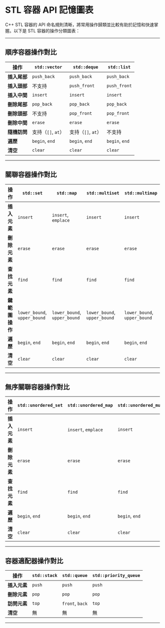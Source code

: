 # STL 容器 API 記憶圖表

C++ STL 容器的 API 命名規則清晰，將常用操作歸類並比較有助於記憶和快速掌握。以下是 STL 容器的操作分類圖表：

---

## **順序容器操作對比**

| **操作**         | **`std::vector`**        | **`std::deque`**         | **`std::list`**          |
|------------------|-------------------------|-------------------------|-------------------------|
| **插入尾部**     | `push_back`             | `push_back`             | `push_back`             |
| **插入頭部**     | 不支持                  | `push_front`            | `push_front`            |
| **插入中間**     | `insert`                | `insert`                | `insert`                |
| **刪除尾部**     | `pop_back`              | `pop_back`              | `pop_back`              |
| **刪除頭部**     | 不支持                  | `pop_front`             | `pop_front`             |
| **刪除中間**     | `erase`                 | `erase`                 | `erase`                 |
| **隨機訪問**     | 支持（`[]`, `at`）      | 支持（`[]`, `at`）      | 不支持                  |
| **遍歷**         | `begin`, `end`          | `begin`, `end`          | `begin`, `end`          |
| **清空**         | `clear`                 | `clear`                 | `clear`                 |

---

## **關聯容器操作對比**

| **操作**         | **`std::set`**          | **`std::map`**          | **`std::multiset`**     | **`std::multimap`**     |
|------------------|-------------------------|-------------------------|-------------------------|-------------------------|
| **插入元素**     | `insert`                | `insert`, `emplace`     | `insert`                | `insert`                |
| **刪除元素**     | `erase`                 | `erase`                 | `erase`                 | `erase`                 |
| **查找元素**     | `find`                  | `find`                  | `find`                  | `find`                  |
| **鍵範圍操作**   | `lower_bound`, `upper_bound` | `lower_bound`, `upper_bound` | `lower_bound`, `upper_bound` | `lower_bound`, `upper_bound` |
| **遍歷**         | `begin`, `end`          | `begin`, `end`          | `begin`, `end`          | `begin`, `end`          |
| **清空**         | `clear`                 | `clear`                 | `clear`                 | `clear`                 |

---

## **無序關聯容器操作對比**

| **操作**         | **`std::unordered_set`**| **`std::unordered_map`**| **`std::unordered_multiset`** | **`std::unordered_multimap`** |
|------------------|-------------------------|-------------------------|-------------------------------|-------------------------------|
| **插入元素**     | `insert`                | `insert`, `emplace`     | `insert`                      | `insert`                      |
| **刪除元素**     | `erase`                 | `erase`                 | `erase`                       | `erase`                       |
| **查找元素**     | `find`                  | `find`                  | `find`                        | `find`                        |
| **遍歷**         | `begin`, `end`          | `begin`, `end`          | `begin`, `end`                | `begin`, `end`                |
| **清空**         | `clear`                 | `clear`                 | `clear`                       | `clear`                       |

---

## **容器適配器操作對比**

| **操作**         | **`std::stack`**        | **`std::queue`**        | **`std::priority_queue`** |
|------------------|-------------------------|-------------------------|---------------------------|
| **插入元素**     | `push`                  | `push`                  | `push`                    |
| **刪除元素**     | `pop`                   | `pop`                   | `pop`                     |
| **訪問元素**     | `top`                   | `front`, `back`         | `top`                     |
| **清空**         | 無                      | 無                      | 無                        |

---



